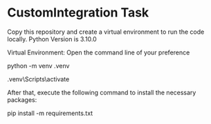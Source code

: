 # CustomIntegration Task
Copy this repository and create a virtual environment to run the code locally. Python Version is 3.10.0

Virtual Environment:
Open the command line of your preference

python -m venv .venv

.venv\Scripts\activate

After that, execute the following command to install the necessary packages:

pip install -m requirements.txt
